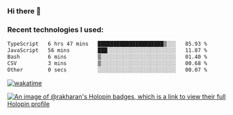 ### Hi there 👋

### Recent technologies I used:
<!--START_SECTION:waka-->

```txt
TypeScript   6 hrs 47 mins   █████████████████████▒░░░   85.93 %
JavaScript   56 mins         ███░░░░░░░░░░░░░░░░░░░░░░   11.87 %
Bash         6 mins          ▒░░░░░░░░░░░░░░░░░░░░░░░░   01.40 %
CSV          3 mins          ▒░░░░░░░░░░░░░░░░░░░░░░░░   00.68 %
Other        0 secs          ░░░░░░░░░░░░░░░░░░░░░░░░░   00.07 %
```

<!--END_SECTION:waka-->
[![wakatime](https://wakatime.com/badge/user/fe50d444-0cee-4d14-a0b3-b9e8509eb4d0.svg)](https://wakatime.com/@fe50d444-0cee-4d14-a0b3-b9e8509eb4d0)

[![An image of @rakharan's Holopin badges, which is a link to view their full Holopin profile](https://holopin.me/rakharan)](https://holopin.io/@rakharan)
